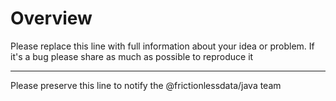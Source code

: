 # Overview

Please replace this line with full information about your idea or problem. If it's a bug please share as much as possible to reproduce it

---

Please preserve this line to notify the @frictionlessdata/java team
